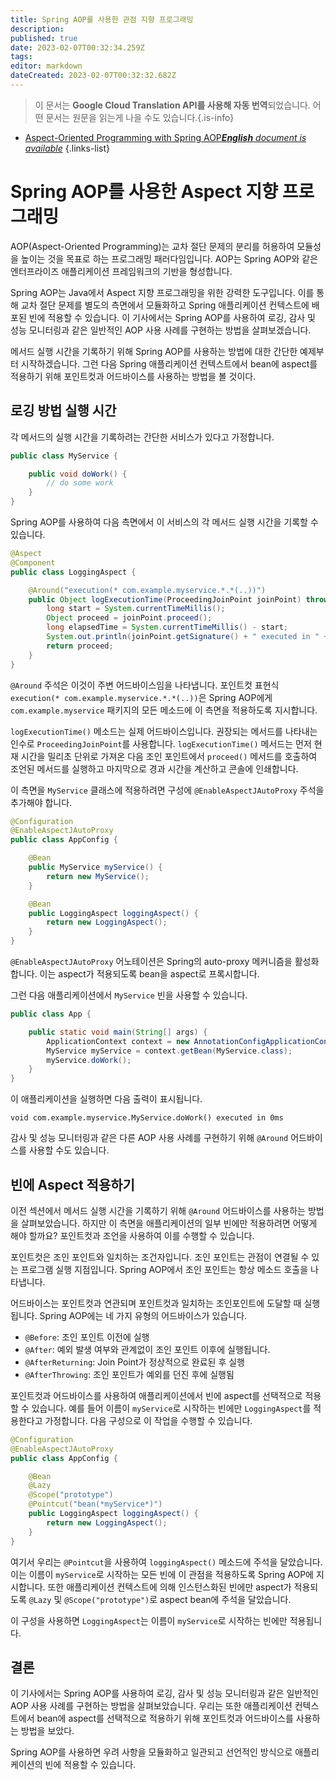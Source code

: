 ```yaml
---
title: Spring AOP를 사용한 관점 지향 프로그래밍
description: 
published: true
date: 2023-02-07T00:32:34.259Z
tags: 
editor: markdown
dateCreated: 2023-02-07T00:32:32.682Z
---
```


> 이 문서는 **Google Cloud Translation API를 사용해 자동 번역**되었습니다.
어떤 문서는 원문을 읽는게 나을 수도 있습니다.{.is-info}



- [Aspect-Oriented Programming with Spring AOP***English** document is available*](/en/Knowledge-base/Spring-Boot/aspect-oriented-programming-with-spring-aop)
{.links-list}


# Spring AOP를 사용한 Aspect 지향 프로그래밍

AOP(Aspect-Oriented Programming)는 교차 절단 문제의 분리를 허용하여 모듈성을 높이는 것을 목표로 하는 프로그래밍 패러다임입니다. AOP는 Spring AOP와 같은 엔터프라이즈 애플리케이션 프레임워크의 기반을 형성합니다.

Spring AOP는 Java에서 Aspect 지향 프로그래밍을 위한 강력한 도구입니다. 이를 통해 교차 절단 문제를 별도의 측면에서 모듈화하고 Spring 애플리케이션 컨텍스트에 배포된 빈에 적용할 수 있습니다. 이 기사에서는 Spring AOP를 사용하여 로깅, 감사 및 성능 모니터링과 같은 일반적인 AOP 사용 사례를 구현하는 방법을 살펴보겠습니다.

메서드 실행 시간을 기록하기 위해 Spring AOP를 사용하는 방법에 대한 간단한 예제부터 시작하겠습니다. 그런 다음 Spring 애플리케이션 컨텍스트에서 bean에 aspect를 적용하기 위해 포인트컷과 어드바이스를 사용하는 방법을 볼 것이다.

## 로깅 방법 실행 시간

각 메서드의 실행 시간을 기록하려는 간단한 서비스가 있다고 가정합니다.

```java
public class MyService {

    public void doWork() {
        // do some work
    }
}
```

Spring AOP를 사용하여 다음 측면에서 이 서비스의 각 메서드 실행 시간을 기록할 수 있습니다.

```java
@Aspect
@Component
public class LoggingAspect {

    @Around("execution(* com.example.myservice.*.*(..))")
    public Object logExecutionTime(ProceedingJoinPoint joinPoint) throws Throwable {
        long start = System.currentTimeMillis();
        Object proceed = joinPoint.proceed();
        long elapsedTime = System.currentTimeMillis() - start;
        System.out.println(joinPoint.getSignature() + " executed in " + elapsedTime + "ms");
        return proceed;
    }
}
```

`@Around` 주석은 이것이 주변 어드바이스임을 나타냅니다. 포인트컷 표현식 `execution(* com.example.myservice.*.*(..))`은 Spring AOP에게 `com.example.myservice` 패키지의 모든 메소드에 이 측면을 적용하도록 지시합니다.

`logExecutionTime()` 메소드는 실제 어드바이스입니다. 권장되는 메서드를 나타내는 인수로 `ProceedingJoinPoint`를 사용합니다. `logExecutionTime()` 메서드는 먼저 현재 시간을 밀리초 단위로 가져온 다음 조인 포인트에서 `proceed()` 메서드를 호출하여 조언된 메서드를 실행하고 마지막으로 경과 시간을 계산하고 콘솔에 인쇄합니다.

이 측면을 `MyService` 클래스에 적용하려면 구성에 `@EnableAspectJAutoProxy` 주석을 추가해야 합니다.

```java
@Configuration
@EnableAspectJAutoProxy
public class AppConfig {

    @Bean
    public MyService myService() {
        return new MyService();
    }

    @Bean
    public LoggingAspect loggingAspect() {
        return new LoggingAspect();
    }
}
```

`@EnableAspectJAutoProxy` 어노테이션은 Spring의 auto-proxy 메커니즘을 활성화합니다. 이는 aspect가 적용되도록 bean을 aspect로 프록시합니다.

그런 다음 애플리케이션에서 `MyService` 빈을 사용할 수 있습니다.

```java
public class App {

    public static void main(String[] args) {
        ApplicationContext context = new AnnotationConfigApplicationContext(AppConfig.class);
        MyService myService = context.getBean(MyService.class);
        myService.doWork();
    }
}
```

이 애플리케이션을 실행하면 다음 출력이 표시됩니다.

```
void com.example.myservice.MyService.doWork() executed in 0ms
```

감사 및 성능 모니터링과 같은 다른 AOP 사용 사례를 구현하기 위해 `@Around` 어드바이스를 사용할 수도 있습니다.

## 빈에 Aspect 적용하기

이전 섹션에서 메서드 실행 시간을 기록하기 위해 `@Around` 어드바이스를 사용하는 방법을 살펴보았습니다. 하지만 이 측면을 애플리케이션의 일부 빈에만 적용하려면 어떻게 해야 할까요? 포인트컷과 조언을 사용하여 이를 수행할 수 있습니다.

포인트컷은 조인 포인트와 일치하는 조건자입니다. 조인 포인트는 관점이 연결될 수 있는 프로그램 실행 지점입니다. Spring AOP에서 조인 포인트는 항상 메소드 호출을 나타냅니다.

어드바이스는 포인트컷과 연관되며 포인트컷과 일치하는 조인포인트에 도달할 때 실행됩니다. Spring AOP에는 네 가지 유형의 어드바이스가 있습니다.

- `@Before`: 조인 포인트 이전에 실행
- `@After`: 예외 발생 여부와 관계없이 조인 포인트 이후에 실행됩니다.
- `@AfterReturning`: Join Point가 정상적으로 완료된 후 실행
- `@AfterThrowing`: 조인 포인트가 예외를 던진 후에 실행됨

포인트컷과 어드바이스를 사용하여 애플리케이션에서 빈에 aspect를 선택적으로 적용할 수 있습니다. 예를 들어 이름이 `myService`로 시작하는 빈에만 `LoggingAspect`를 적용한다고 가정합니다. 다음 구성으로 이 작업을 수행할 수 있습니다.

```java
@Configuration
@EnableAspectJAutoProxy
public class AppConfig {

    @Bean
    @Lazy
    @Scope("prototype")
    @Pointcut("bean(*myService*)")
    public LoggingAspect loggingAspect() {
        return new LoggingAspect();
    }
}
```

여기서 우리는 `@Pointcut`을 사용하여 `loggingAspect()` 메소드에 주석을 달았습니다. 이는 이름이 `myService`로 시작하는 모든 빈에 이 관점을 적용하도록 Spring AOP에 지시합니다. 또한 애플리케이션 컨텍스트에 의해 인스턴스화된 빈에만 aspect가 적용되도록 `@Lazy` 및 `@Scope("prototype")`로 aspect bean에 주석을 달았습니다.

이 구성을 사용하면 `LoggingAspect`는 이름이 `myService`로 시작하는 빈에만 적용됩니다.

## 결론

이 기사에서는 Spring AOP를 사용하여 로깅, 감사 및 성능 모니터링과 같은 일반적인 AOP 사용 사례를 구현하는 방법을 살펴보았습니다. 우리는 또한 애플리케이션 컨텍스트에서 bean에 aspect를 선택적으로 적용하기 위해 포인트컷과 어드바이스를 사용하는 방법을 보았다.

Spring AOP를 사용하면 우려 사항을 모듈화하고 일관되고 선언적인 방식으로 애플리케이션의 빈에 적용할 수 있습니다.